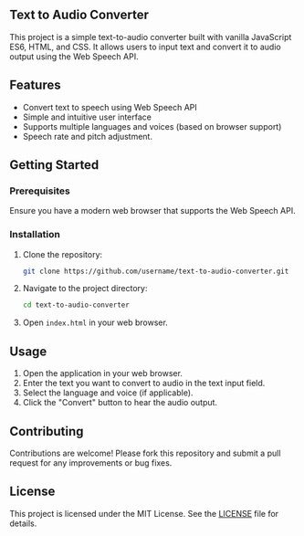 ## Text to Audio Converter

This project is a simple text-to-audio converter built with vanilla JavaScript ES6, HTML, and CSS. It allows users to input text and convert it to audio output using the Web Speech API.

## Features

- Convert text to speech using Web Speech API
- Simple and intuitive user interface
- Supports multiple languages and voices (based on browser support)
- Speech rate and pitch adjustment.

## Getting Started

### Prerequisites

Ensure you have a modern web browser that supports the Web Speech API.

### Installation

1. Clone the repository:
   ```bash
   git clone https://github.com/username/text-to-audio-converter.git
   ```
2. Navigate to the project directory:
   ```bash
   cd text-to-audio-converter
   ```
3. Open `index.html` in your web browser.

## Usage

1. Open the application in your web browser.
2. Enter the text you want to convert to audio in the text input field.
3. Select the language and voice (if applicable).
4. Click the "Convert" button to hear the audio output.

## Contributing

Contributions are welcome! Please fork this repository and submit a pull request for any improvements or bug fixes.

## License

This project is licensed under the MIT License. See the [LICENSE](LICENSE) file for details.
